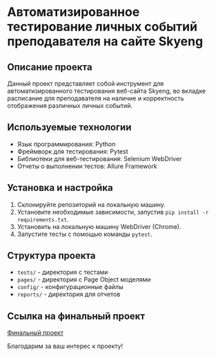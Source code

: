 # Автоматизированное тестирование личных событий преподавателя на сайте Skyeng

## Описание проекта
Данный проект представляет собой инструмент для автоматизированного тестирования веб-сайта Skyeng, во вкладке расписание для преподавателя на наличие и корректность отображения различных личных событий.

## Используемые технологии
- Язык программирования: Python
- Фреймворк для тестирования: Pytest
- Библиотеки для веб-тестирования: Selenium WebDriver
- Отчеты о выполнении тестов: Allure Framework

## Установка и настройка
1. Склонируйте репозиторий на локальную машину.
2. Установите необходимые зависимости, запустив `pip install -r requirements.txt`.
3. Установить на локальную машину WebDriver (Chrome).
4. Запустите тесты с помощью команды `pytest`.

## Структура проекта
- `tests/` - директория с тестами
- `pages/` - директория с Page Object моделями
- `config/` - конфигурационные файлы
- `reports/` - директория для отчетов

## Ссылка на финальный проект
[Финальный проект](https://flaxen-herring-7db.notion.site/ases-fba55ffce86f4ef08da77729d77b1d45?pvs=4)

Благодарим за ваш интерес к проекту!
